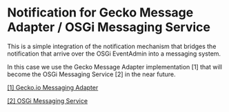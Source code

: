 # Notification for Gecko Message Adapter / OSGi Messaging Service

This is a simple integration of the notification mechanism that bridges the notification that arrive over the OSGi EventAdmin into a messaging system.

In this case we use the Gecko Message Adapter implementation [1] that will become the OSGi Messaging Service [2] in the near future.

[[1] Gecko.io Messaging Adapter](https://gitlab.com/gecko.io/geckoMessageAdapter)

[[2] OSGi Messaging Service](https://github.com/osgi/osgi/tree/design/172)
